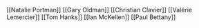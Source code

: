 [[Natalie Portman]]
[[Gary Oldman]]
[[Christian Clavier]]
[[Valérie Lemercier]]
[[Tom Hanks]]
[[Ian McKellen]]
[[Paul Bettany]]
